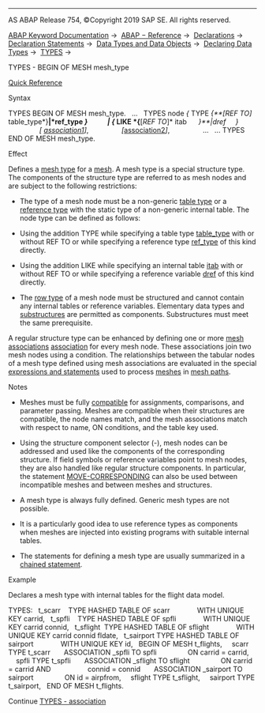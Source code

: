  

* * *

AS ABAP Release 754, ©Copyright 2019 SAP SE. All rights reserved.

[ABAP Keyword Documentation](javascript:call_link\('abenabap.htm'\)) →  [ABAP − Reference](javascript:call_link\('abenabap_reference.htm'\)) →  [Declarations](javascript:call_link\('abendeclarations.htm'\)) →  [Declaration Statements](javascript:call_link\('abenabap_declarations.htm'\)) →  [Data Types and Data Objects](javascript:call_link\('abentypes_and_objects.htm'\)) →  [Declaring Data Types](javascript:call_link\('abentypes_statements.htm'\)) →  [TYPES](javascript:call_link\('abaptypes.htm'\)) → 

TYPES - BEGIN OF MESH mesh\_type

[Quick Reference](javascript:call_link\('abaptypes_begin_of_mesh_shortref.htm'\))

Syntax

TYPES BEGIN OF MESH mesh\_type.
  ...
  TYPES node *{* TYPE *{**\[*REF TO*\]* table\_type*}**|*ref\_type *}*
           *|* *{* LIKE *{**\[*REF TO*\]* itab      *}**|*dref     *}*
                *\[* [association1](javascript:call_link\('abaptypes_mesh_association.htm'\))*\]*,
                *\[*[association2](javascript:call_link\('abaptypes_mesh_association.htm'\))*\]*,
                ...
  ...
TYPES END OF MESH mesh\_type.

Effect

Defines a [mesh type](javascript:call_link\('abenmesh_type_glosry.htm'\) "Glossary Entry") for a [mesh](javascript:call_link\('abenabap_meshes.htm'\)). A mesh type is a special structure type. The components of the structure type are referred to as mesh nodes and are subject to the following restrictions:

-   The type of a mesh node must be a non-generic [table type](javascript:call_link\('abentable_type_glosry.htm'\) "Glossary Entry") or a [reference type](javascript:call_link\('abenreference_type_glosry.htm'\) "Glossary Entry") with the static type of a non-generic internal table. The node type can be defined as follows:
    

-   Using the addition TYPE while specifying a table type [table\_type](javascript:call_link\('abaptypes_itab.htm'\)) with or without REF TO or while specifying a reference type [ref\_type](javascript:call_link\('abaptypes_references.htm'\)) of this kind directly.

-   Using the addition LIKE while specifying an internal table [itab](javascript:call_link\('abapdata_itab.htm'\)) with or without REF TO or while specifying a reference variable [dref](javascript:call_link\('abapdata_references.htm'\)) of this kind directly.

-   The [row type](javascript:call_link\('abenrow_type_glosry.htm'\) "Glossary Entry") of a mesh node must be structured and cannot contain any internal tables or reference variables. Elementary data types and [substructures](javascript:call_link\('abensubstructure_glosry.htm'\) "Glossary Entry") are permitted as components. Substructures must meet the same prerequisite.
    

A regular structure type can be enhanced by defining one or more [mesh associations](javascript:call_link\('abenmesh_association_glosry.htm'\) "Glossary Entry") [association](javascript:call_link\('abaptypes_mesh_association.htm'\)) for every mesh node. These associations join two mesh nodes using a condition. The relationships between the tabular nodes of a mesh type defined using mesh associations are evaluated in the special [expressions and statements](javascript:call_link\('abenmesh_path_usage.htm'\)) used to process [meshes](javascript:call_link\('abenabap_meshes.htm'\)) in [mesh paths](javascript:call_link\('abenmesh_pathes.htm'\)).

Notes

-   Meshes must be fully [compatible](javascript:call_link\('abencompatibility.htm'\)) for assignments, comparisons, and parameter passing. Meshes are compatible when their structures are compatible, the node names match, and the mesh associations match with respect to name, ON conditions, and the table key used.
    
-   Using the structure component selector (\-), mesh nodes can be addressed and used like the components of the corresponding structure. If field symbols or reference variables point to mesh nodes, they are also handled like regular structure components. In particular, the statement [MOVE-CORRESPONDING](javascript:call_link\('abapmove-corresponding.htm'\)) can also be used between incompatible meshes and between meshes and structures.
    
-   A mesh type is always fully defined. Generic mesh types are not possible.
    
-   It is a particularly good idea to use reference types as components when meshes are injected into existing programs with suitable internal tables.
    
-   The statements for defining a mesh type are usually summarized in a [chained statement](javascript:call_link\('abenchained_statement_glosry.htm'\) "Glossary Entry").
    

Example

Declares a mesh type with internal tables for the flight data model.

TYPES:
  t\_scarr    TYPE HASHED TABLE OF scarr
             WITH UNIQUE KEY carrid,
  t\_spfli    TYPE HASHED TABLE OF spfli
             WITH UNIQUE KEY carrid connid,
  t\_sflight  TYPE HASHED TABLE OF sflight
             WITH UNIQUE KEY carrid connid fldate,
  t\_sairport TYPE HASHED TABLE OF sairport
             WITH UNIQUE KEY id,
  BEGIN OF MESH t\_flights,
    scarr TYPE t\_scarr
      ASSOCIATION \_spfli TO spfli
               ON carrid = carrid,
    spfli TYPE t\_spfli
      ASSOCIATION \_sflight TO sflight
               ON carrid = carrid AND
                  connid = connid
      ASSOCIATION \_sairport TO sairport
               ON id = airpfrom,
    sflight TYPE t\_sflight,
    sairport TYPE t\_sairport,
  END OF MESH t\_flights.

Continue
[TYPES - association](javascript:call_link\('abaptypes_mesh_association.htm'\))